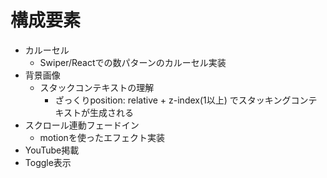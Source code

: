 # 構成要素
- カルーセル
  - Swiper/Reactでの数パターンのカルーセル実装
- 背景画像
  - スタックコンテキストの理解
    - ざっくりposition: relative + z-index(1以上) でスタッキングコンテキストが生成される
- スクロール連動フェードイン
  - motionを使ったエフェクト実装
- YouTube掲載
- Toggle表示

